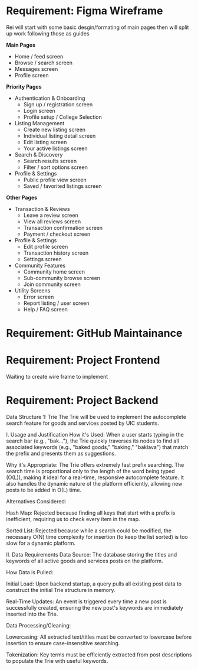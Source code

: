 # Requirement: Figma Wireframe

Rei will start with some basic desgin/formating of main pages then will split up work following those as guides

**Main Pages**

- Home / feed screen
- Browse / search screen
- Messages screen
- Profile screen

**Priority Pages**

- Authentication & Onboarding
  - Sign up / registration screen
  - Login screen
  - Profile setup / College Selection
- Listing Management
  - Create new listing screen
  - Individual listing detail screen
  - Edit listing screen
  - Your active listings screen
- Search & Discovery
  - Search results screen
  - Filter / sort options screen
- Profile & Settings
  - Public profile view screen
  - Saved / favorited listings screen

**Other Pages**

- Transaction & Reviews
  - Leave a review screen
  - View all reviews screen
  - Transaction confirmation screen
  - Payment / checkout screen
- Profile & Settings
  - Edit profile screen
  - Transaction history screen
  - Settings screen
- Community Features
  - Community home screen
  - Sub-community browse screen
  - Join community screen
- Utility Screens
  - Error screen
  - Report listing / user screen
  - Help / FAQ screen

# Requirement: GitHub Maintainance

# Requirement: Project Frontend

Waiting to create wire frame to implement

# Requirement: Project Backend
Data Structure 1: Trie 
The Trie will be used to implement the autocomplete search feature for goods and services posted by UIC students.

I. Usage and Justification
How it's Used: When a user starts typing in the search bar (e.g., "bak..."), the Trie quickly traverses its nodes to find all associated keywords (e.g., "baked goods," "baking," "baklava") that match the prefix and presents them as suggestions.

Why it's Appropriate: The Trie offers extremely fast prefix searching. The search time is proportional only to the length of the word being typed (O(L)), making it ideal for a real-time, responsive autocomplete feature. It also handles the dynamic nature of the platform efficiently, allowing new posts to be added in O(L) time.

Alternatives Considered:

Hash Map: Rejected because finding all keys that start with a prefix is inefficient, requiring us to check every item in the map.

Sorted List: Rejected because while a search could be modified, the necessary O(N) time complexity for insertion (to keep the list sorted) is too slow for a dynamic platform.

II. Data Requirements
Data Source: The database storing the titles and keywords of all active goods and services posts on the platform.

How Data is Pulled:

Initial Load: Upon backend startup, a query pulls all existing post data to construct the initial Trie structure in memory.

Real-Time Updates: An event is triggered every time a new post is successfully created, ensuring the new post's keywords are immediately inserted into the Trie.

Data Processing/Cleaning:

Lowercasing: All extracted text/titles must be converted to lowercase before insertion to ensure case-insensitive searching.

Tokenization: Key terms must be efficiently extracted from post descriptions to populate the Trie with useful keywords.